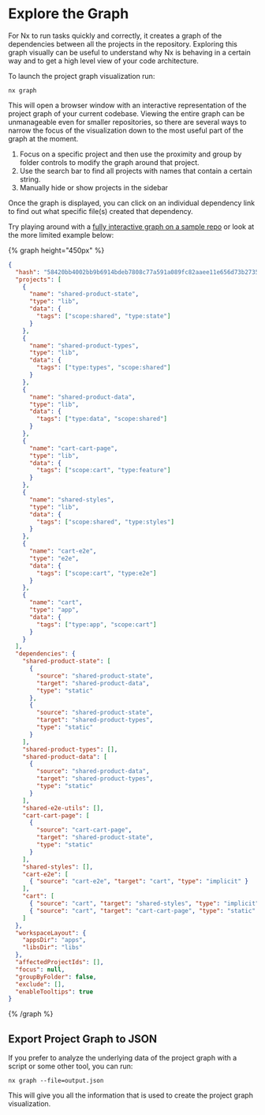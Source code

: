 # Explore the Graph

For Nx to run tasks quickly and correctly, it creates a graph of the dependencies between all the projects in the
repository. Exploring this graph visually can be useful
to understand why Nx is behaving in a certain way and to get a
high level view of your code architecture.

To launch the project graph visualization run:

```shell
nx graph
```

This will open a browser window with an interactive representation of the project graph of your current codebase.
Viewing the entire graph can be unmanageable even for smaller repositories, so there are several ways to narrow the
focus of the visualization down to the most useful part of the graph at the moment.

1. Focus on a specific project and then use the proximity and group by folder controls to modify the graph around that
   project.
2. Use the search bar to find all projects with names that contain a certain string.
3. Manually hide or show projects in the sidebar

Once the graph is displayed, you can click on an individual dependency link to find out what specific file(s) created
that dependency.

Try playing around with a [fully interactive graph on a sample repo](https://nrwl-nx-examples-dep-graph.netlify.app/?focus=cart) or look at the more limited example below:

{% graph height="450px" %}

```json
{
  "hash": "58420bb4002bb9b6914bdeb7808c77a591a089fc82aaee11e656d73b2735e3fa",
  "projects": [
    {
      "name": "shared-product-state",
      "type": "lib",
      "data": {
        "tags": ["scope:shared", "type:state"]
      }
    },
    {
      "name": "shared-product-types",
      "type": "lib",
      "data": {
        "tags": ["type:types", "scope:shared"]
      }
    },
    {
      "name": "shared-product-data",
      "type": "lib",
      "data": {
        "tags": ["type:data", "scope:shared"]
      }
    },
    {
      "name": "cart-cart-page",
      "type": "lib",
      "data": {
        "tags": ["scope:cart", "type:feature"]
      }
    },
    {
      "name": "shared-styles",
      "type": "lib",
      "data": {
        "tags": ["scope:shared", "type:styles"]
      }
    },
    {
      "name": "cart-e2e",
      "type": "e2e",
      "data": {
        "tags": ["scope:cart", "type:e2e"]
      }
    },
    {
      "name": "cart",
      "type": "app",
      "data": {
        "tags": ["type:app", "scope:cart"]
      }
    }
  ],
  "dependencies": {
    "shared-product-state": [
      {
        "source": "shared-product-state",
        "target": "shared-product-data",
        "type": "static"
      },
      {
        "source": "shared-product-state",
        "target": "shared-product-types",
        "type": "static"
      }
    ],
    "shared-product-types": [],
    "shared-product-data": [
      {
        "source": "shared-product-data",
        "target": "shared-product-types",
        "type": "static"
      }
    ],
    "shared-e2e-utils": [],
    "cart-cart-page": [
      {
        "source": "cart-cart-page",
        "target": "shared-product-state",
        "type": "static"
      }
    ],
    "shared-styles": [],
    "cart-e2e": [
      { "source": "cart-e2e", "target": "cart", "type": "implicit" }
    ],
    "cart": [
      { "source": "cart", "target": "shared-styles", "type": "implicit" },
      { "source": "cart", "target": "cart-cart-page", "type": "static" }
    ]
  },
  "workspaceLayout": {
    "appsDir": "apps",
    "libsDir": "libs"
  },
  "affectedProjectIds": [],
  "focus": null,
  "groupByFolder": false,
  "exclude": [],
  "enableTooltips": true
}
```

{% /graph %}

## Export Project Graph to JSON

If you prefer to analyze the underlying data of the project graph with a script or some other tool, you can run:

```shell
nx graph --file=output.json
```

This will give you all the information that is used to create the project graph visualization.
